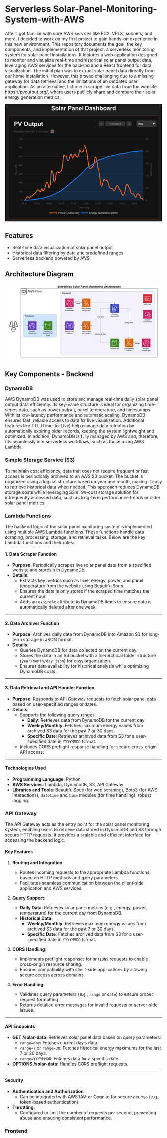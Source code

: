 # Serverless Solar-Panel-Monitoring-System-with-AWS
After I got familiar with core AWS services like EC2, VPCs, subnets, and more, I decided to work on my first project to gain hands-on experience in this new environment. This repository documents the goal, the key components, and implementation of that project: a serverless monitoring system for solar panel installations.
It features a web application designed to monitor and visualize real-time and historical solar panel output data, leveraging AWS services for the backend and a React frontend for data visualization.
The initial plan was to extract solar panel data directly from our home installation. However, this proved challenging due to a missing gateway for data retrieval and the limitations of an outdated user application. As an alternative, I chose to scrape live data from the website https://pvoutput.org/, where users publicly share and compare their solar energy generation metrics. 

![alt text](https://github.com/steffen-roe/Solar-Panel-Monitoring-System-with-AWS/blob/6992e1138e3805260a4f96da09f79ad613f83d2e/dashboard.png)

## Features
- Real-time data visualization of solar panel output
- Historical data filtering by date and predefined ranges
- Serverless backend powered by AWS

## Architecture Diagram
![Architecture Diagram](https://github.com/steffen-roe/Solar-Panel-Monitoring-System-with-AWS/blob/5c4dde6fd876a5ee887530eb7c58a4858f3a5081/architecture_diagram.png)

## Key Components - Backend

### DynamoDB
AWS DynamoDB was used to store and manage real-time daily solar panel output data efficiently. Its key-value structure is ideal for organizing time-series data, such as power output, panel temperature, and timestamps. With its low-latency performance and automatic scaling, DynamoDB ensures fast, reliable access to data for live visualization. Additional features like TTL (Time-to-Live) help manage data retention by automatically expiring older records, keeping the system lightweight and optimized. In addition, DynamoDB is fully managed by AWS and, therefore, fits seamlessly into serverless workflows, such as those using AWS Lambda.

### Simple Storage Service (S3)
To maintain cost efficiency, data that does not require frequent or fast access is periodically archived to an AWS S3 bucket. The bucket is organized using a logical structure based on year and month, making it easy to retrieve historical data when needed. This approach reduces DynamoDB storage costs while leveraging S3's low-cost storage solution for infrequently accessed data, such as long-term performance trends or older solar panel metrics.

### Lambda Functions

The backend logic of the solar panel monitoring system is implemented using multiple AWS Lambda functions. These functions handle data scraping, processing, storage, and retrieval tasks. Below are the key Lambda functions and their roles:

#### 1. **Data Scraper Function**
- **Purpose**: Periodically scrapes live solar panel data from a specified website and stores it in DynamoDB.
- **Details**:
  - Extracts key metrics such as time, energy, power, and panel temperature from the website using BeautifulSoup.
  - Ensures the data is only stored if the scraped time matches the current hour.
  - Adds an `expireAt` attribute to DynamoDB items to ensure data is automatically deleted after one week.

---

#### 2. **Data Archiver Function**
- **Purpose**: Archives daily data from DynamoDB into Amazon S3 for long-term storage in JSON format.
- **Details**:
  - Queries DynamoDB for data collected on the current day.
  - Stores the data in an S3 bucket with a hierarchical folder structure (`year/month/day.json`) for easy organization.
  - Ensures data availability for historical analysis while optimizing DynamoDB costs.

---

#### 3. **Data Retrieval and API Handler Function**
- **Purpose**: Responds to API Gateway requests to fetch solar panel data based on user-specified ranges or dates.
- **Details**:
  - Supports the following query ranges:
    - **Daily**: Retrieves data from DynamoDB for the current day.
    - **Weekly/Monthly**: Fetches maximum energy values from archived S3 data for the past 7 or 30 days.
    - **Specific Date**: Retrieves archived data from S3 for a user-specified date in `YYYYMMDD` format.
  - Includes CORS preflight response handling for secure cross-origin API access.

---

#### Technologies Used
- **Programming Language**: Python
- **AWS Services**: Lambda, DynamoDB, S3, API Gateway
- **Libraries and Tools**: BeautifulSoup (for web scraping), Boto3 (for AWS interactions), `datetime` and `time` modules (for time handling), robust logging.

### API Gateway

The API Gateway acts as the entry point for the solar panel monitoring system, enabling users to retrieve data stored in DynamoDB and S3 through secure HTTP requests. It provides a scalable and efficient interface for accessing the backend logic.

#### Key Features
1. **Routing and Integration**:
   - Routes incoming requests to the appropriate Lambda functions based on HTTP methods and query parameters.
   - Facilitates seamless communication between the client-side application and AWS services.

2. **Query Support**:
   - **Daily Data**: Retrieves solar panel metrics (e.g., energy, power, temperature) for the current day from DynamoDB.
   - **Historical Data**:
     - **Weekly/Monthly**: Retrieves maximum energy values from archived S3 data for the past 7 or 30 days.
     - **Specific Date**: Fetches archived data from S3 for a user-specified date in `YYYYMMDD` format.

3. **CORS Handling**:
   - Implements preflight responses for `OPTIONS` requests to enable cross-origin resource sharing.
   - Ensures compatibility with client-side applications by allowing secure access across domains.

4. **Error Handling**:
   - Validates query parameters (e.g., `range` or `date`) to ensure proper request formatting.
   - Returns detailed error messages for invalid requests or server-side issues.

---

#### API Endpoints
- **GET /solar-data**: Retrieves solar panel data based on query parameters:
  - `range=day`: Fetches current day's data.
  - `range=7` or `range=30`: Fetches historical energy maximums for the last 7 or 30 days.
  - `range=YYYYMMDD`: Fetches data for a specific date.
- **OPTIONS /solar-data**: Handles CORS preflight requests.

---

#### Security
- **Authentication and Authorization**:
  - Can be integrated with AWS IAM or Cognito for secure access (e.g., token-based authentication).
- **Throttling**:
  - Configured to limit the number of requests per second, preventing abuse and ensuring consistent performance.



### Frontend
